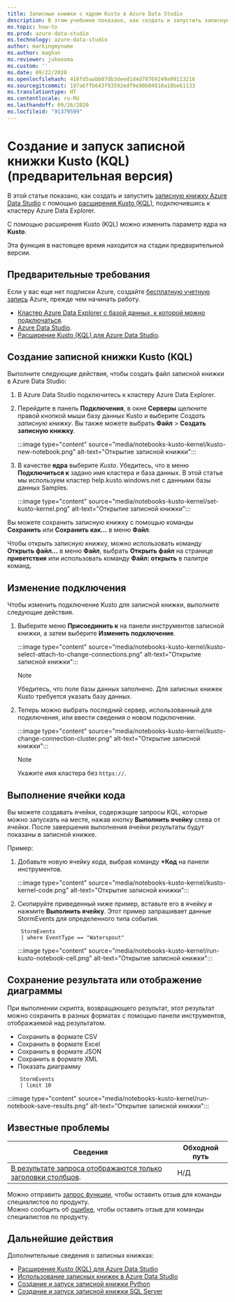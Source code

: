 ```yaml
---
title: Записные книжки с ядром Kusto в Azure Data Studio
description: В этом учебнике показано, как создать и запустить записную книжку Kusto.
ms.topic: how-to
ms.prod: azure-data-studio
ms.technology: azure-data-studio
author: markingmyname
ms.author: maghan
ms.reviewer: jukoesma
ms.custom: ''
ms.date: 09/22/2020
ms.openlocfilehash: 416fd5aabb07db3deed1d4d78769249a99113216
ms.sourcegitcommit: 197a6ffb643f93592edf9e90b04810a18be61133
ms.translationtype: HT
ms.contentlocale: ru-RU
ms.lasthandoff: 09/26/2020
ms.locfileid: "91379599"
---
```

# <a name="create-and-run-a-kusto-kql-notebook-preview"></a>Создание и запуск записной книжки Kusto (KQL) (предварительная версия)

В этой статье показано, как создать и запустить [записную книжку Azure Data Studio](./notebooks-guidance.md) с помощью [расширения Kusto (KQL)](../extensions/kusto-extension.md), подключившись к кластеру Azure Data Explorer.

С помощью расширения Kusto (KQL) можно изменить параметр ядра на **Kusto**.

Эта функция в настоящее время находится на стадии предварительной версии.

## <a name="prerequisites"></a>Предварительные требования

Если у вас еще нет подписки Azure, создайте [бесплатную учетную запись](https://azure.microsoft.com/free/) Azure, прежде чем начинать работу.

- [Кластер Azure Data Explorer с базой данных, к которой можно подключаться](https://docs.microsoft.com/azure/data-explorer/create-cluster-database-portal).
- [Azure Data Studio](../download-azure-data-studio.md).
- [Расширение Kusto (KQL) для Azure Data Studio](../extensions/kusto-extension.md).

## <a name="create-a-kusto-kql-notebook"></a>Создание записной книжки Kusto (KQL)

Выполните следующие действия, чтобы создать файл записной книжки в Azure Data Studio:

1. В Azure Data Studio подключитесь к кластеру Azure Data Explorer.

2. Перейдите в панель **Подключения**, в окне **Серверы** щелкните правой кнопкой мыши базу данных Kusto и выберите *Создать записную книжку*. Вы также можете выбрать **Файл** > **Создать записную книжку**.

   :::image type="content" source="media/notebooks-kusto-kernel/kusto-new-notebook.png" alt-text="Открытие записной книжки":::

3. В качестве **ядра** выберите *Kusto*. Убедитесь, что в меню **Подключиться к** задано имя кластера и база данных. В этой статье мы используем кластер help.kusto.windows.net с данными базы данных Samples.

   :::image type="content" source="media/notebooks-kusto-kernel/set-kusto-kernel.png" alt-text="Открытие записной книжки":::

Вы можете сохранить записную книжку с помощью команды **Сохранить** или **Сохранить как...** в меню **Файл**.

Чтобы открыть записную книжку, можно использовать команду **Открыть файл...** в меню **Файл**, выбрать **Открыть файл** на странице **приветствия** или использовать команду **Файл: открыть** в палитре команд.

## <a name="change-the-connection"></a>Изменение подключения

Чтобы изменить подключение Kusto для записной книжки, выполните следующие действия.

1. Выберите меню **Присоединить к** на панели инструментов записной книжки, а затем выберите **Изменить подключение**.

   :::image type="content" source="media/notebooks-kusto-kernel/kusto-select-attach-to-change-connections.png" alt-text="Открытие записной книжки":::

   > [!Note]
   > Убедитесь, что поле базы данных заполнено. Для записных книжек Kusto требуется указать базу данных.

2. Теперь можно выбрать последний сервер, использованный для подключения, или ввести сведения о новом подключении.

   :::image type="content" source="media/notebooks-kusto-kernel/kusto-change-connection-cluster.png" alt-text="Открытие записной книжки":::

   > [!Note]
   > Укажите имя кластера без `https://`.

## <a name="run-a-code-cell"></a>Выполнение ячейки кода

Вы можете создавать ячейки, содержащие запросы KQL, которые можно запускать на месте, нажав кнопку **Выполнить ячейку** слева от ячейки. После завершения выполнения ячейки результаты будут показаны в записной книжке.

Пример:

1. Добавьте новую ячейку кода, выбрав команду **+Код** на панели инструментов.

   :::image type="content" source="media/notebooks-kusto-kernel/kusto-kernel-code.png" alt-text="Открытие записной книжки":::

2. Скопируйте приведенный ниже пример, вставьте его в ячейку и нажмите **Выполнить ячейку**. Этот пример запрашивает данные StormEvents для определенного типа события.

   ```kusto
    StormEvents
    | where EventType == "Waterspout"
   ```

   :::image type="content" source="media/notebooks-kusto-kernel/run-kusto-notebook-cell.png" alt-text="Открытие записной книжки":::

## <a name="save-the-result-or-show-chart"></a>Сохранение результата или отображение диаграммы

При выполнении скрипта, возвращающего результат, этот результат можно сохранить в разных форматах с помощью панели инструментов, отображаемой над результатом.

- Сохранить в формате CSV
- Сохранить в формате Excel
- Сохранить в формате JSON
- Сохранить в формате XML
- Показать диаграмму

```kusto
    StormEvents
    | limit 10
```

:::image type="content" source="media/notebooks-kusto-kernel/run-notebook-save-results.png" alt-text="Открытие записной книжки":::

## <a name="known-issues"></a>Известные проблемы

| Сведения | Обходной путь |
|---------|------------|
| [В результате запроса отображаются только заголовки столбцов](https://github.com/microsoft/azuredatastudio/issues/12565). | Н/Д |

Можно отправить [запрос функции](https://github.com/microsoft/azuredatastudio/issues/new?assignees=&labels=&template=feature_request.md&title=), чтобы оставить отзыв для команды специалистов по продукту.  
Можно сообщить об [ошибке](https://github.com/microsoft/azuredatastudio/issues/new?assignees=&labels=&template=bug_report.md&title=), чтобы оставить отзыв для команды специалистов по продукту.

## <a name="next-steps"></a>Дальнейшие действия

Дополнительные сведения о записных книжках:

- [Расширение Kusto (KQL) для Azure Data Studio](../extensions/kusto-extension.md)
- [Использование записных книжек в Azure Data Studio](../notebooks-guidance.md)
- [Создание и запуск записной книжки Python](../notebooks-tutorial-python-kernel.md)
- [Создание и запуск записной книжки SQL Server](../notebooks-tutorial-sql-kernel.md)
